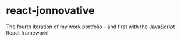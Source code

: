 # react-jonnovative
The fourth iteration of my work portfolio - and first with the JavaScript React framework!
